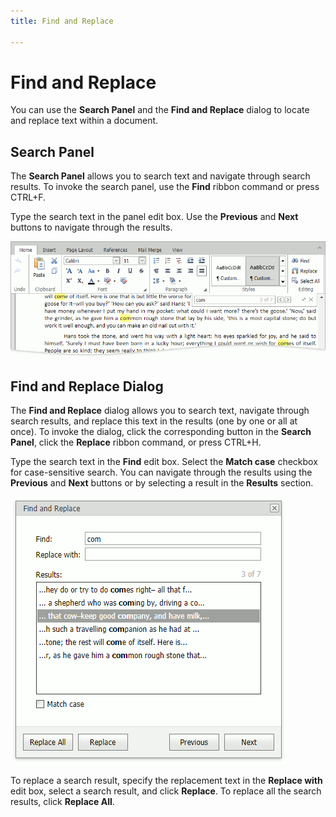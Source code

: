 ```yaml
---
title: Find and Replace

---
```

# Find and Replace

You can use the **Search Panel** and the **Find and Replace** dialog to locate and replace text within a document.

## Search Panel
The **Search Panel** allows you to search text and navigate through search results. To invoke the search panel, use the **Find** ribbon command or press CTRL+F.

Type the search text in the panel edit box. Use the **Previous** and **Next** buttons to navigate through the results.

![RichTextEditor-SearchPanel](../../images/rich-text-editor-search-panel.png)


## Find and Replace Dialog 
The **Find and Replace** dialog allows you to search text, navigate through search results, and replace this text in the results (one by one or all at once). To invoke the dialog, click the corresponding button in the **Search Panel**, click the **Replace** ribbon command, or press CTRL+H.

Type the search text in the **Find** edit box. Select the **Match case** checkbox for case-sensitive search. You can navigate through the results using the **Previous** and **Next** buttons or by selecting a result in the **Results** section.

![RichTextEditor-FindAndReplace](../../images/rich-text-editor-find-and-replace.png)
 
To replace a search result, specify the replacement text in the **Replace with** edit box, select a search result, and click **Replace**. To replace all the search results, click **Replace All**.

